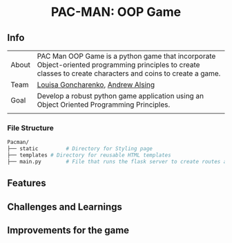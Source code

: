 <div align="center">

# PAC-MAN: OOP Game

</div>

## Info

|       |                                                                                                                                                                                                     |
| ----- | --------------------------------------------------------------------------------------------------------------------------------------------------------------------------------------------------- |
| About | PAC Man OOP Game is a python game that incorporate Object-oriented programming principles to create classes to create characters and coins to create a game.                                                                                   |
| Team  | [Louisa Goncharenko](https://github.com/lougoncharenko), [Andrew Alsing](https://github.com/Andrew32A)
| Goal  | Develop a robust python game application using an Object Oriented Programming Principles.                                                                                                               |
|       |                                                                                                                                                                                                     |




### File Structure

```sh
Pacman/
├── static         # Directory for Styling page
├── templates # Directory for reusable HTML templates
├── main.py        # File that runs the flask server to create routes and run applications 
```

## Features

## Challenges and Learnings

## Improvements for the game

